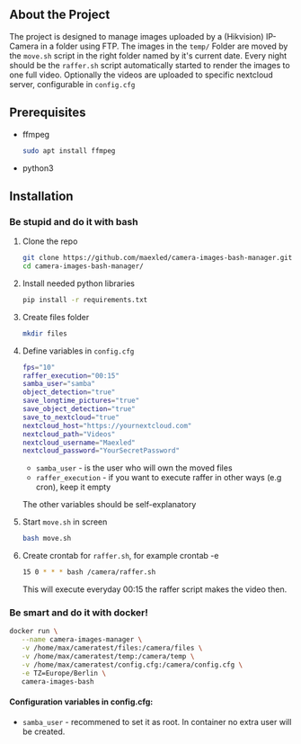 ## About the Project
The project is designed to manage images uploaded by a (Hikvision) IP-Camera in a folder using FTP. The images in the `temp/` Folder are moved by the `move.sh` script in the right folder named by it's current date. Every night should be the `raffer.sh` script automatically started to render the images to one full video. Optionally the videos are uploaded to specific nextcloud server, configurable in `config.cfg`

## Prerequisites

* ffmpeg
  ```sh
  sudo apt install ffmpeg
* python3

## Installation
### Be stupid and do it with bash

1. Clone the repo
   ```sh
   git clone https://github.com/maexled/camera-images-bash-manager.git
   cd camera-images-bash-manager/
   ```
3. Install needed python libraries
   ```sh
   pip install -r requirements.txt 
   ```
3. Create files folder
   ```sh
   mkdir files
   ```
4. Define variables in `config.cfg`
   ```bash
   fps="10"
   raffer_execution="00:15"
   samba_user="samba"
   object_detection="true"
   save_longtime_pictures="true"
   save_object_detection="true"
   save_to_nextcloud="true"
   nextcloud_host="https://yournextcloud.com"
   nextcloud_path="Videos"
   nextcloud_username="Maexled"
   nextcloud_password="YourSecretPassword"
   ```
   - `samba_user` - is the user who will own the moved files
   - `raffer_execution` - if you want to execute raffer in other ways (e.g cron), keep it empty
   
   The other variables should be self-explanatory

5. Start `move.sh` in screen
    ```sh
   bash move.sh
   ```
6. Create crontab for `raffer.sh`, for example crontab -e
    ```sh
   15 0 * * * bash /camera/raffer.sh
   ```
   This will execute everyday 00:15 the raffer script makes the video then.

### Be smart and do it with docker!
```sh
docker run \
   --name camera-images-manager \
   -v /home/max/cameratest/files:/camera/files \
   -v /home/max/cameratest/temp:/camera/temp \
   -v /home/max/cameratest/config.cfg:/camera/config.cfg \
   -e TZ=Europe/Berlin \
   camera-images-bash
```
#### Configuration variables in config.cfg:
- `samba_user` - recommened to set it as root. In container no extra user will be created.

